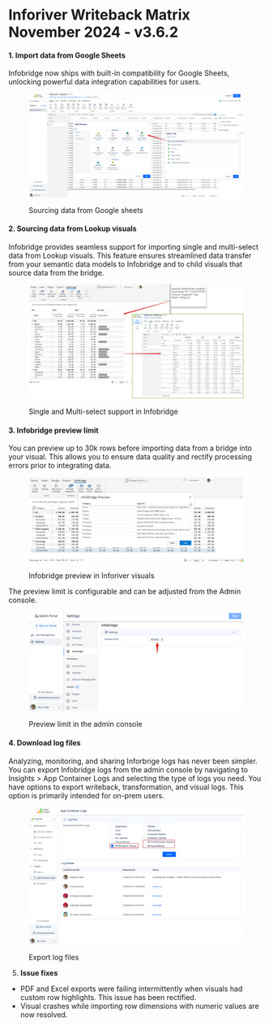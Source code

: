 # Inforiver Writeback Matrix November 2024 - v3.6.2



#### 1. Import data from Google Sheets

Infobridge now ships with built-in compatibility for Google Sheets, unlocking powerful data integration capabilities for users.

<figure><img src="../.gitbook/assets/image (966).png" alt=""><figcaption><p>Sourcing data from Google sheets</p></figcaption></figure>

#### 2. Sourcing data from Lookup visuals

Infobridge provides seamless support for importing single and multi-select data from Lookup visuals. This feature ensures streamlined data transfer from your semantic data models to Infobridge and to child visuals that source data from the bridge.

<figure><img src="../.gitbook/assets/image (967).png" alt=""><figcaption><p>Single and Multi-select support in Infobridge</p></figcaption></figure>

#### 3. Infobridge preview limit

You can preview up to 30k rows before importing data from a bridge into your visual. This allows you to ensure data quality and rectify processing errors prior to integrating data.

<figure><img src="../.gitbook/assets/image.png" alt=""><figcaption><p>Infobridge preview in Inforiver visuals</p></figcaption></figure>



The preview limit is configurable and can be adjusted from the Admin console.

<figure><img src="../.gitbook/assets/image (965).png" alt=""><figcaption><p>Preview limit in the admin console</p></figcaption></figure>

#### 4. Download log files

Analyzing, monitoring, and sharing Inforbrige logs has never been simpler. You can export Infobridge logs from the admin console by navigating to Insights > App Container Logs and selecting the type of logs you need. You have options to export writeback, transformation, and visual logs. This option is primarily intended for on-prem users.

<figure><img src="../.gitbook/assets/image (1).png" alt=""><figcaption><p>Export log files</p></figcaption></figure>



5. **Issue fixes**

* PDF and Excel exports were failing intermittently when visuals had custom row highlights. This issue has been rectified.
* Visual crashes while importing row dimensions with numeric values are now resolved.

